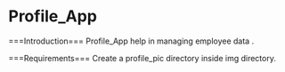# Profile_App

===Introduction===
Profile_App help in managing employee data .


===Requirements===
Create a profile_pic directory inside img directory.

